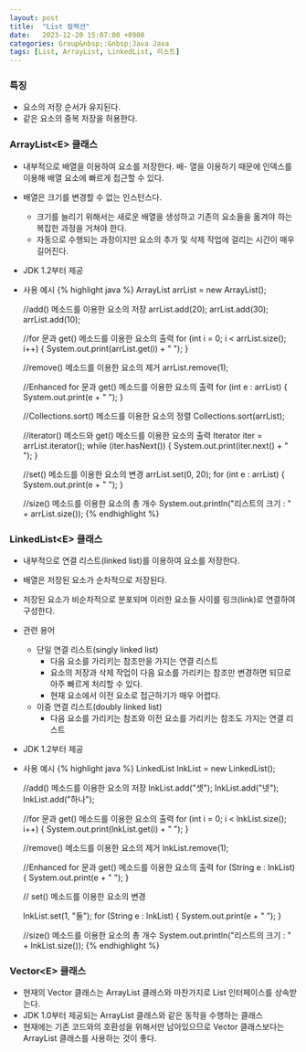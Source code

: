```yaml
---
layout: post
title:  "List 컬렉션"
date:   2023-12-20 15:07:00 +0900
categories: Group&nbsp;:&nbsp;Java Java
tags: [List, ArrayList, LinkedList, 리스트]
---
```


### 특징

- 요소의 저장 순서가 유지된다.
- 같은 요소의 중복 저장을 허용한다. 

### ArrayList&lt;E> 클래스

- 내부적으로 배열을 이용하여 요소를 저장한다.
배- 열을 이용하기 때문에 인덱스를 이용해 배열 요소에 빠르게 접근할 수 있다.
- 배열은 크기를 변경할 수 없는 인스턴스다.
    - 크기를 늘리기 위해서는 새로운 배열을 생성하고 기존의 요소들을 옮겨야 하는 복잡한 과정을 거쳐야 한다.
    - 자동으로 수행되는 과정이지만 요소의 추가 및 삭제 작업에 걸리는 시간이 매우 길어진다.
- JDK 1.2부터 제공
- 사용 예시
    {% highlight java %}
    ArrayList<Integer> arrList = new ArrayList<Integer>();

    //add() 메소드를 이용한 요소의 저장
    arrList.add(20);
    arrList.add(30);
    arrList.add(10);

    //for 문과 get() 메소드를 이용한 요소의 출력
    for (int i = 0; i < arrList.size(); i++) {
        System.out.print(arrList.get(i) + " ");
    }

    //remove() 메소드를 이용한 요소의 제거
    arrList.remove(1);

    //Enhanced for 문과 get() 메소드를 이용한 요소의 출력
    for (int e : arrList) {
        System.out.print(e + " ");
    }

    //Collections.sort() 메소드를 이용한 요소의 정렬
    Collections.sort(arrList);

    //iterator() 메소드와 get() 메소드를 이용한 요소의 출력
    Iterator<Integer> iter = arrList.iterator();
    while (iter.hasNext()) {
        System.out.print(iter.next() + " ");
    }

    //set() 메소드를 이용한 요소의 변경
    arrList.set(0, 20);
    for (int e : arrList) {
        System.out.print(e + " ");
    }

    //size() 메소드를 이용한 요소의 총 개수
    System.out.println("리스트의 크기 : " + arrList.size());
    {% endhighlight %}

### LinkedList&lt;E> 클래스

- 내부적으로 연결 리스트(linked list)를 이용하여 요소를 저장한다.
- 배열은 저장된 요소가 순차적으로 저장된다.
- 저장된 요소가 비순차적으로 분포되며 이러한 요소들 사이를 링크(link)로 연결하여 구성한다.
- 관련 용어
    - 단일 연결 리스트(singly linked list)
        - 다음 요소를 가리키는 참조만을 가지는 연결 리스트
        - 요소의 저장과 삭제 작업이 다음 요소를 가리키는 참조만 변경하면 되므로 아주 빠르게 처리할 수 있다.
        - 현재 요소에서 이전 요소로 접근하기가 매우 어렵다.
    - 이중 연결 리스트(doubly linked list)
        - 다음 요소를 가리키는 참조와 이전 요소를 가리키는 참조도 가지는 연결 리스트
- JDK 1.2부터 제공
- 사용 예시
    {% highlight java %}
    LinkedList<String> lnkList = new LinkedList<String>();

    //add() 메소드를 이용한 요소의 저장
    lnkList.add("셋");
    lnkList.add("넷");
    lnkList.add("하나");

    //for 문과 get() 메소드를 이용한 요소의 출력
    for (int i = 0; i < lnkList.size(); i++) {
        System.out.print(lnkList.get(i) + " ");
    }

    //remove() 메소드를 이용한 요소의 제거
    lnkList.remove(1);

    //Enhanced for 문과 get() 메소드를 이용한 요소의 출력
    for (String e : lnkList) {
        System.out.print(e + " ");
    }

    // set() 메소드를 이용한 요소의 변경

    lnkList.set(1, "둘");
    for (String e : lnkList) {
        System.out.print(e + " ");
    }

    //size() 메소드를 이용한 요소의 총 개수
    System.out.println("리스트의 크기 : " + lnkList.size());
    {% endhighlight %}

### Vector&lt;E> 클래스

- 현재의 Vector 클래스는 ArrayList 클래스와 마찬가지로 List 인터페이스를 상속받는다.
- JDK 1.0부터 제공되는 ArrayList 클래스와 같은 동작을 수행하는 클래스
- 현재에는 기존 코드와의 호환성을 위해서만 남아있으므로 Vector 클래스보다는 ArrayList 클래스를 사용하는 것이 좋다.